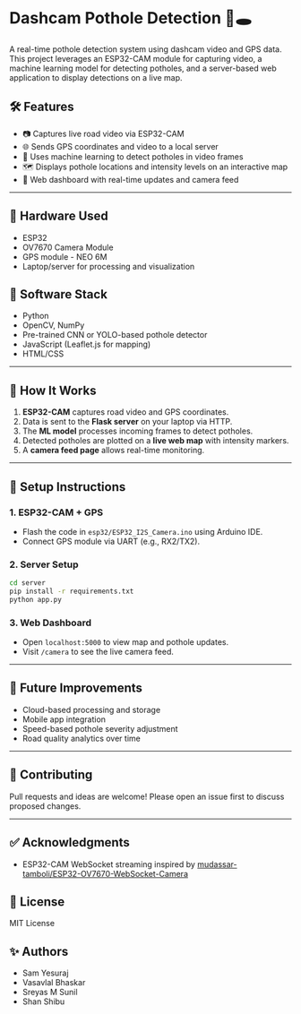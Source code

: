 
# Dashcam Pothole Detection 🚗🕳️

A real-time pothole detection system using dashcam video and GPS data. This project leverages an ESP32-CAM module for capturing video, a machine learning model for detecting potholes, and a server-based web application to display detections on a live map.

## 🛠️ Features

- 📷 Captures live road video via ESP32-CAM
- 🌐 Sends GPS coordinates and video to a local server
- 🧠 Uses machine learning to detect potholes in video frames
- 🗺️ Displays pothole locations and intensity levels on an interactive map
- 📱 Web dashboard with real-time updates and camera feed

---

## 📡 Hardware Used

- ESP32
- OV7670 Camera Module
- GPS module - NEO 6M
- Laptop/server for processing and visualization



## 🧠 Software Stack

- Python
- OpenCV, NumPy
- Pre-trained CNN or YOLO-based pothole detector
- JavaScript (Leaflet.js for mapping)
- HTML/CSS

---

## 🚀 How It Works

1. **ESP32-CAM** captures road video and GPS coordinates.
2. Data is sent to the **Flask server** on your laptop via HTTP.
3. The **ML model** processes incoming frames to detect potholes.
4. Detected potholes are plotted on a **live web map** with intensity markers.
5. A **camera feed page** allows real-time monitoring.

---


## 🧪 Setup Instructions

### 1. ESP32-CAM + GPS

- Flash the code in `esp32/ESP32_I2S_Camera.ino` using Arduino IDE.
- Connect GPS module via UART (e.g., RX2/TX2).

### 2. Server Setup

```bash
cd server
pip install -r requirements.txt
python app.py
```

### 3. Web Dashboard

- Open `localhost:5000` to view map and pothole updates.
- Visit `/camera` to see the live camera feed.

---

## 📌 Future Improvements

- Cloud-based processing and storage
- Mobile app integration
- Speed-based pothole severity adjustment
- Road quality analytics over time

---

## 🤝 Contributing

Pull requests and ideas are welcome! Please open an issue first to discuss proposed changes.

---

## ✅ Acknowledgments

- ESP32-CAM WebSocket streaming inspired by [mudassar-tamboli/ESP32-OV7670-WebSocket-Camera](https://github.com/mudassar-tamboli/ESP32-OV7670-WebSocket-Camera)

## 📄 License

MIT License


## ✨ Authors

- Sam Yesuraj
- Vasavlal Bhaskar
- Sreyas M Sunil
- Shan Shibu
